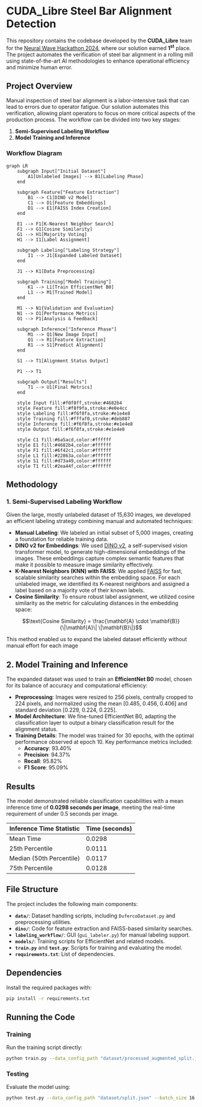 # CUDA_Libre Steel Bar Alignment Detection

This repository contains the codebase developed by the **CUDA_Libre** team for the [Neural Wave Hackathon 2024](https://neuralwave.ch/#/), where our solution earned **1<sup>st</sup>** place. The project automates the verification of steel bar alignment in a rolling mill using state-of-the-art AI methodologies to enhance operational efficiency and minimize human error.

## Project Overview

Manual inspection of steel bar alignment is a labor-intensive task that can lead to errors due to operator fatigue. Our solution automates this verification, allowing plant operators to focus on more critical aspects of the production process. The workflow can be divided into two key stages:

1. **Semi-Supervised Labeling Workflow**
2. **Model Training and Inference**

### Workflow Diagram

```mermaid
graph LR
    subgraph Input["Initial Dataset"]
        A1[Unlabeled Images] --> B1[Labeling Phase]
    end

    subgraph Feature["Feature Extraction"]
        B1 --> C1[DINO v2 Model]
        C1 --> D1[Feature Embeddings]
        D1 --> E1[FAISS Index Creation]
    end

    E1 --> F1[K-Nearest Neighbor Search]
    F1 --> G1[Cosine Similarity]
    G1 --> H1[Majority Voting]
    H1 --> I1[Label Assignment]

    subgraph Labeling["Labeling Strategy"]
        I1 --> J1[Expanded Labeled Dataset]
    end

    J1 --> K1[Data Preprocessing]

    subgraph Training["Model Training"]
        K1 --> L1[Train EfficientNet B0]
        L1 --> M1[Trained Model]
    end

    M1 --> N1{Validation and Evaluation}
    N1 --> O1[Performance Metrics]
    O1 --> P1[Analysis & Feedback]
    
    subgraph Inference["Inference Phase"]
        M1 --> Q1[New Image Input]
        Q1 --> R1[Feature Extraction]
        R1 --> S1[Predict Alignment]
    end

    S1 --> T1[Alignment Status Output]

    P1 --> T1

    subgraph Output["Results"]
        T1 --> U1[Final Metrics]
    end

    style Input fill:#f0f8ff,stroke:#4682b4
    style Feature fill:#f8f9fa,stroke:#e0e4cc
    style Labeling fill:#f6f8fa,stroke:#e1e4e8
    style Training fill:#fffaf0,stroke:#deb887
    style Inference fill:#f6f8fa,stroke:#e1e4e8
    style Output fill:#f6f8fa,stroke:#e1e4e8

    style C1 fill:#6a5acd,color:#ffffff
    style E1 fill:#4682b4,color:#ffffff
    style F1 fill:#6f42c1,color:#ffffff
    style L1 fill:#22863a,color:#ffffff
    style S1 fill:#d73a49,color:#ffffff
    style T1 fill:#2ea44f,color:#ffffff
```

## Methodology

### 1. Semi-Supervised Labeling Workflow

Given the large, mostly unlabeled dataset of 15,630 images, we developed an efficient labeling strategy combining manual and automated techniques:

- **Manual Labeling**: We labeled an initial subset of 5,000 images, creating a foundation for reliable training data.
- **DINO v2 for Embeddings**: We used [DINO v2](https://dinov2.metademolab.com/), a self-supervised vision transformer model, to generate high-dimensional embeddings of the images. These embeddings capture complex semantic features that make it possible to measure image similarity effectively.
- **K-Nearest Neighbors (KNN) with FAISS**: We applied [FAISS](https://github.com/facebookresearch/faiss) for fast, scalable similarity searches within the embedding space. For each unlabeled image, we identified its K-nearest neighbors and assigned a label based on a majority vote of their known labels.
- **Cosine Similarity**: To ensure robust label assignment, we utilized cosine similarity as the metric for calculating distances in the embedding space:

```math
\text{Cosine Similarity} = \frac{\mathbf{A} \cdot \mathbf{B}}{\|\mathbf{A}\| \|\mathbf{B}\|}
```
This method enabled us to expand the labeled dataset efficiently without manual effort for each image


## 2. Model Training and Inference
The expanded dataset was used to train an **EfficientNet B0** model, chosen for its balance of accuracy and computational efficiency:

- **Preprocessing**: Images were resized to 256 pixels, centrally cropped to 224 pixels, and normalized using the mean [0.485, 0.456, 0.406] and standard deviation [0.229, 0.224, 0.225].
- **Model Architecture**: We fine-tuned EfficientNet B0, adapting the classification layer to output a binary classification result for the alignment status.
- **Training Details**: The model was trained for 30 epochs, with the optimal performance observed at epoch 10. Key performance metrics included:
  - **Accuracy**: 93.40%
  - **Precision**: 94.37%
  - **Recall**: 95.82%
  - **F1 Score**: 95.09%

## Results

The model demonstrated reliable classification capabilities with a mean inference time of **0.0298 seconds per image**, meeting the real-time requirement of under 0.5 seconds per image.

| **Inference Time Statistic** | **Time (seconds)** |
|------------------------------|---------------------|
| Mean Time                    | 0.0298              |
| 25th Percentile              | 0.0111              |
| Median (50th Percentile)     | 0.0117              |
| 75th Percentile              | 0.0128              |


## File Structure

The project includes the following main components:

- **`data/`**: Dataset handling scripts, including `DufercoDataset.py` and preprocessing utilities.
- **`dino/`**: Code for feature extraction and FAISS-based similarity searches.
- **`labeling_workflow/`**: GUI (`gui_labeler.py`) for manual labeling support.
- **`models/`**: Training scripts for EfficientNet and related models.
- **`train.py`** and **`test.py`**: Scripts for training and evaluating the model.
- **`requirements.txt`**: List of dependencies.

## Dependencies

Install the required packages with:
```bash
pip install -r requirements.txt
```

## Running the Code

### Training

Run the training script directly:
```bash
python train.py --data_config_path "dataset/processed_augmented_split.json" --batch_size 32 --num_epochs 30 --learning_rate 0.0001 --checkpoint_path "checkpoints/efficient_net"
```

### Testing

Evaluate the model using:
```bash
python test.py --data_config_path "dataset/split.json" --batch_size 16 --model_path "checkpoints/efficient_net/20241027_083453/model_epoch_10.pt"
```
